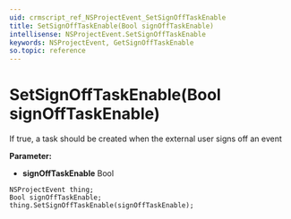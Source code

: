 ```yaml
---
uid: crmscript_ref_NSProjectEvent_SetSignOffTaskEnable
title: SetSignOffTaskEnable(Bool signOffTaskEnable)
intellisense: NSProjectEvent.SetSignOffTaskEnable
keywords: NSProjectEvent, GetSignOffTaskEnable
so.topic: reference
---
```


# SetSignOffTaskEnable(Bool signOffTaskEnable)

If true, a task should be created when the external user signs off an event

**Parameter:** 
 - **signOffTaskEnable** Bool

```crmscript
NSProjectEvent thing;
Bool signOffTaskEnable;
thing.SetSignOffTaskEnable(signOffTaskEnable);
```

